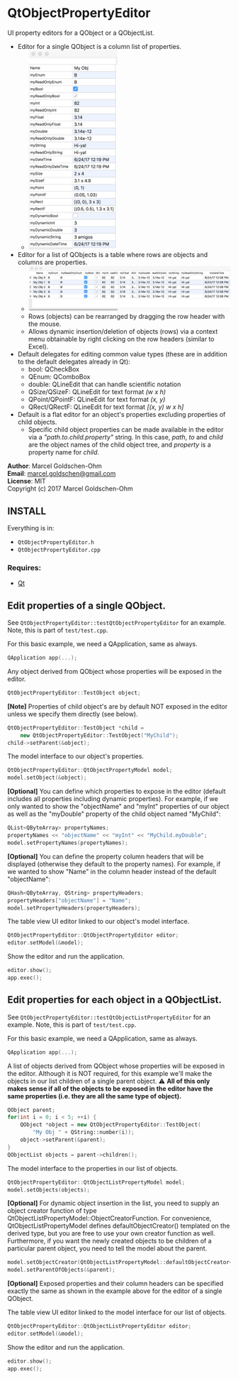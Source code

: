 # QtObjectPropertyEditor

UI property editors for a QObject or a QObjectList.

* Editor for a single QObject is a column list of properties.
    * <img src="images/QtObjectPropertyEditor.png" width="200" />
* Editor for a list of QObjects is a table where rows are objects and columns are properties.
    * <img src="images/QtObjectListPropertyEditor.png" width="600" />
    * Rows (objects) can be rearranged by dragging the row header with the mouse.
    * Allows dynamic insertion/deletion of objects (rows) via a context menu obtainable by right clicking on the row headers (similar to Excel).
* Default delegates for editing common value types (these are in addition to the default delegates already in Qt):
    * bool: QCheckBox
    * QEnum: QComboBox
    * double: QLineEdit that can handle scientific notation
    * QSize/QSizeF: QLineEdit for text format *(w x h)*
    * QPoint/QPointF: QLineEdit for text format *(x, y)*
    * QRect/QRectF: QLineEdit for text format *[(x, y) w x h]*
* Default is a flat editor for an object's properties excluding properties of child objects.
    * Specific child object properties can be made available in the editor via a *"path.to.child.property"* string. In this case, *path*, *to* and *child* are the object names of the child object tree, and *property* is a property name for *child*.

**Author**: Marcel Goldschen-Ohm  
**Email**:  <marcel.goldschen@gmail.com>  
**License**: MIT  
Copyright (c) 2017 Marcel Goldschen-Ohm 

## INSTALL

Everything is in:

* `QtObjectPropertyEditor.h`
* `QtObjectPropertyEditor.cpp`

### Requires:

* [Qt](http://www.qt.io)

## Edit properties of a single QObject.

See `QtObjectPropertyEditor::testQtObjectPropertyEditor` for an example. Note, this is part of `test/test.cpp`.

For this basic example, we need a QApplication, same as always.

```cpp
QApplication app(...);
```

Any object derived from QObject whose properties will be exposed in the editor.

```cpp
QtObjectPropertyEditor::TestObject object;
```

**[Note]** Properties of child object's are by default NOT exposed in the editor unless we specify them directly (see below).

```cpp
QtObjectPropertyEditor::TestObject *child = 
    new QtObjectPropertyEditor::TestObject("MyChild");
child->setParent(&object);
```

The model interface to our object's properties.

```cpp
QtObjectPropertyEditor::QtObjectPropertyModel model;
model.setObject(&object);
```

**[Optional]** You can define which properties to expose in the editor (default includes all properties including dynamic properties). For example, if we only wanted to show the "objectName" and "myInt" properties of our object as well as the "myDouble" property of the child object named "MyChild":
    
```cpp
QList<QByteArray> propertyNames;
propertyNames << "objectName" << "myInt" << "MyChild.myDouble";
model.setPropertyNames(propertyNames);
```

**[Optional]** You can define the property column headers that will be displayed (otherwise they default to the property names). For example, if we wanted to show "Name" in the column header instead of the default "objectName":

```cpp
QHash<QByteArray, QString> propertyHeaders;
propertyHeaders["objectName"] = "Name";
model.setPropertyHeaders(propertyHeaders);
```

The table view UI editor linked to our object's model interface.

```cpp
QtObjectPropertyEditor::QtObjectPropertyEditor editor;
editor.setModel(&model);
```

Show the editor and run the application.

```cpp
editor.show();
app.exec();
```

## Edit properties for each object in a QObjectList.

See `QtObjectPropertyEditor::testQtObjectListPropertyEditor` for an example. Note, this is part of `test/test.cpp`.

For this basic example, we need a QApplication, same as always.

```cpp
QApplication app(...);
```

A list of objects derived from QObject whose properties will be exposed in the editor. Although it is NOT required, for this example we'll make the objects in our list children of a single parent object. :warning: **All of this only makes sense if all of the objects to be exposed in the editor have the same properties (i.e. they are all the same type of object).** 

```cpp
QObject parent;
for(int i = 0; i < 5; ++i) {
    QObject *object = new QtObjectPropertyEditor::TestObject(
        "My Obj " + QString::number(i));
    object->setParent(&parent);
}
QObjectList objects = parent->children();
```

The model interface to the properties in our list of objects.

```cpp
QtObjectPropertyEditor::QtObjectListPropertyModel model;
model.setObjects(objects);
```

**[Optional]** For dynamic object insertion in the list, you need to supply an object creator function of type QtObjectListPropertyModel::ObjectCreatorFunction. For convenience, QtObjectListPropertyModel defines defaultObjectCreator() templated on the derived type, but you are free to use your own creator function as well. Furthermore, if you want the newly created objects to be children of a particular parent object, you need to tell the model about the parent.
    
```cpp
model.setObjectCreator(QtObjectListPropertyModel::defaultObjectCreator<TestObject>);
model.setParentOfObjects(&parent);
```

**[Optional]** Exposed properties and their column headers can be specified exactly the same as shown in the example above for the editor of a single QObject.

The table view UI editor linked to the model interface for our list of objects.

```cpp
QtObjectPropertyEditor::QtObjectListPropertyEditor editor;
editor.setModel(&model);
```

Show the editor and run the application.

```cpp
editor.show();
app.exec();
```
